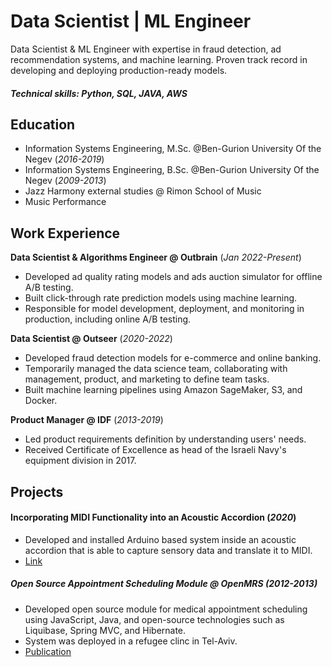 # Data Scientist | ML Engineer
Data Scientist & ML Engineer with expertise in fraud detection, ad recommendation systems, and machine learning. Proven track record in developing and deploying production-ready models.

##### Technical skills: Python, SQL, JAVA, AWS

## Education
- Information Systems Engineering, M.Sc. @Ben-Gurion University Of the Negev (_2016-2019_)
- Information Systems Engineering, B.Sc. @Ben-Gurion University Of the Negev (_2009-2013_)
- Jazz Harmony external studies @ Rimon School of Music
- Music Performance

## Work Experience
**Data Scientist & Algorithms Engineer @ Outbrain** (_Jan 2022-Present_)
- Developed ad quality rating models and ads auction simulator for offline A/B testing.
- Built click-through rate prediction models using machine learning.
- Responsible for model development, deployment, and monitoring in production, including online A/B testing.

**Data Scientist @ Outseer** (_2020-2022_)
- Developed fraud detection models for e-commerce and online banking.
- Temporarily managed the data science team, collaborating with management, product, and marketing to define team tasks.
- Built machine learning pipelines using Amazon SageMaker, S3, and Docker.

**Product Manager @ IDF** (_2013-2019_)
- Led product requirements definition by understanding users' needs.
- Received Certificate of Excellence as head of the Israeli Navy's equipment division in 2017.

## Projects
#### Incorporating MIDI Functionality into an Acoustic Accordion (_2020_)
- Developed and installed Arduino based system inside an acoustic accordion that is able to capture sensory data and translate it to MIDI.
-  [Link](https://github.com/AdamLauz/midi-accordion-arduino)

#####  Open Source Appointment Scheduling Module @ OpenMRS (_2012-2013_)
- Developed open source module for medical appointment scheduling using JavaScript, Java, and open-source technologies such as Liquibase, Spring MVC, and Hibernate.
- System was deployed in a refugee clinc in Tel-Aviv.
- [Publication](https://wiki.openmrs.org/display/docs/appointment+scheduling+module)
